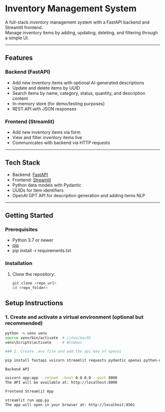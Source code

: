# Inventory Management System

A full-stack inventory management system with a FastAPI backend and Streamlit frontend.  
Manage inventory items by adding, updating, deleting, and filtering through a simple UI.

---

## Features

### Backend (FastAPI)

- Add new inventory items with optional AI-generated descriptions
- Update and delete items by UUID
- Search items by name, category, status, quantity, and description content
- In-memory store (for demo/testing purposes)
- REST API with JSON responses

### Frontend (Streamlit)

- Add new inventory items via form
- View and filter inventory items live
- Communicates with backend via HTTP requests

---

## Tech Stack

- Backend: [FastAPI](https://fastapi.tiangolo.com/)
- Frontend: [Streamlit](https://streamlit.io/)
- Python data models with Pydantic
- UUIDs for item identifiers
- OpenAI GPT API for description generation and adding items NLP

---

## Getting Started

### Prerequisites

- Python 3.7 or newer
- [pip](https://pip.pypa.io/en/stable/installation/)
- pip install -r requirements.txt

### Installation

1. Clone the repository:

   ```bash
   git clone <repo_url>
   cd <repo_folder>
   ```

## Setup Instructions

### 1. Create and activate a virtual environment (optional but recommended)

```bash
python -m venv venv
source venv/bin/activate  # Linux/macOS
venv\Scripts\activate     # Windows

### 2. Create .env file and add the api key of openai

pip install fastapi uvicorn streamlit requests pydantic openai python-dotenv or pip install -r requirements.txt

Backend API

uvicorn app:app --reload --host 0.0.0.0 --port 8000
The API will be available at: http://localhost:8000

Frontend Streamlit App

streamlit run app.py
The app will open in your browser at: http://localhost:8501
```
